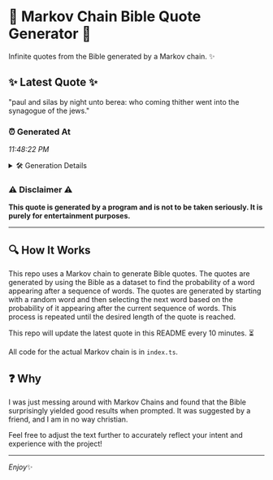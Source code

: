 # 📖 Markov Chain Bible Quote Generator 📖

Infinite quotes from the Bible generated by a Markov chain. ✨

## ✨ Latest Quote ✨
"paul and silas by night unto berea: who coming thither went into the synagogue of the jews."

### ⏰ Generated At
*11:48:22 PM*

<details>
    <summary>🛠️ Generation Details</summary>
    <p>
        <strong>🌱 Seed:</strong> paul<br>
        <strong>🔄 Iterations:</strong> 16<br>
        <strong>📜 Context History:</strong><br>[ paul ]: and<br>[ paul, and ]: silas<br>[ paul, and, silas ]: by<br>[ paul, and, silas, by ]: night<br>[ paul, and, silas, by, night ]: unto<br>[ paul, and, silas, by, night, unto ]: berea:<br>[ and, silas, by, night, unto, berea: ]: who<br>[ silas, by, night, unto, berea:, who ]: coming<br>[ by, night, unto, berea:, who, coming ]: thither<br>[ night, unto, berea:, who, coming, thither ]: went<br>[ unto, berea:, who, coming, thither, went ]: into<br>[ berea:, who, coming, thither, went, into ]: the<br>[ who, coming, thither, went, into, the ]: synagogue<br>[ coming, thither, went, into, the, synagogue ]: of<br>[ thither, went, into, the, synagogue, of ]: the<br>[ went, into, the, synagogue, of, the ]: jews.<br>
    </p>
</details>

### ⚠️ Disclaimer ⚠️
**This quote is generated by a program and is not to be taken seriously. It is purely for entertainment purposes.**

---

## 🔍 How It Works

This repo uses a Markov chain to generate Bible quotes. The quotes are generated by using the Bible as a dataset to find the probability of a word appearing after a sequence of words. The quotes are generated by starting with a random word and then selecting the next word based on the probability of it appearing after the current sequence of words. This process is repeated until the desired length of the quote is reached.

This repo will update the latest quote in this README every 10 minutes. ⏳

All code for the actual Markov chain is in `index.ts`.

## ❓ Why

I was just messing around with Markov Chains and found that the Bible surprisingly yielded good results when prompted. 
It was suggested by a friend, and I am in no way christian.

Feel free to adjust the text further to accurately reflect your intent and experience with the project!

---

*Enjoy*✨
